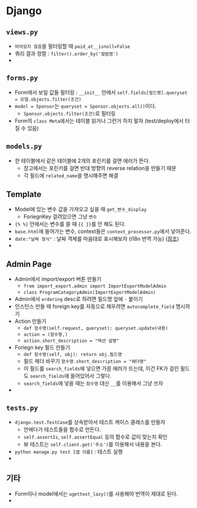 # Django

## `views.py`

- `비어있지 않음`을 필터링할 때 `paid_at__isnull=False`
- 쿼리 결과 정렬 : `filter().order_by('컬럼명')`
- 

## `forms.py`

- Form에서 보일 값들 필터링 : `__init__` 안에서 `self.fields[필드명].queryset = 모델.objects.filter(조건)`
- `model = Sponsor`는 `queryset = Sponsor.objects.all()`이다.
    - `Sponsor.objects.filter(조건)`로 필터링
- Form의 `class Meta`에서는 테이블 읽거나 그런거 하지 말자 (test/deploy에서 터질 수 있음)

## `models.py`

- 한 테이블에서 같은 테이블에 2개의 포린키를 걸면 에러가 뜬다.
    - 장고에서는 포린키를 걸면 반대 방향의 reverse relation을 만들기 때문
    - 각 필드에 `related_name`을 명시해주면 해결

## Template

- Model에 있는 변수 값을 가져오고 싶을 때 `get_변수_display`
    - ForiegnKey 걸려있으면 그냥 `변수`
- `{% %}` 안에서는 변수를 쓸 때 `{{ }}`를 안 해도 된다.
- `base.html`에 들어가는 변수, context들은 `context_processor.py`에서 넣어준다.
- `date:"날짜 형식"` : 날짜 객체를 마음대로 표시해보자 (i18n 번역 가능) ([참조]( https://docs.djangoproject.com/en/3.0/ref/templates/builtins/#date ))
- 

## Admin Page

- Admin에서 import/export 버튼 만들기
    - `from import_export.admin import ImportExportModelAdmin`
    - `class ProgramCategoryAdmin(ImportExportModelAdmin)`
- Admin에서 `ordering` desc로 하려면 필드명 앞에 `-` 붙이기
- 인스턴스 만들 때 foreign key를 자동으로 채우려면 `autocomplete_field` 명시하기
- Action 만들기
    - `def 함수명(self.request, queryset): queryset.update(내용)`
    - `action = (함수명,)`
    - `action.short_description = "액션 설명"`
- Foriegn key 필드 만들기
    - `def 함수명(self, obj): return obj.필드명`
    - 필드 헤더 바꾸기 `함수명.short_description = "헤더명"`
    - 이 필드를 `search_fields`에 넣으면 가끔 에러가 뜨는데, 이건 FK가 걸린 필드도 `search_fields`에 들어있어서 그렇다.
    - `search_fields`에 넣을 때는 `함수명` 대신 `__`를 이용해서 그냥 쓰자
- 

## `tests.py`

- `django.test.TestCase`를 상속받아서 테스트 케이스 클래스를 만들자
    - 안에다가 테스트들을 함수로 만든다.
    - `self.assertIs`, `self.assertEqual` 등의 함수로 값이 맞는지 확인
    - 뷰 테스트는 `self.client.get('주소')`를 이용해서 내용을 본다.
- `python manage.py test [앱 이름]` : 테스트 실행
- 

## 기타

- Form이나 model에서는 `ugettext_lazy()`를 사용해야 번역이 제대로 된다.
- 